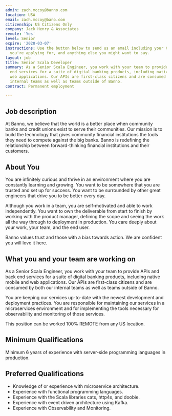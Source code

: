 ```yaml
---
admin: zach.mccoy@banno.com
location: USA
email: zach.mccoy@bano.com
citizenship: US Citizens Only
company: Jack Henry & Associates
remote: 'Yes'
level: Senior
expire: '2020-03-07'
instructions: Use the button below to send us an email including your CV, the position
  you're applying for, and anything else you might want to say.
layout: job
title: Senior Scala Developer
summary: As a Senior Scala Engineer, you work with your team to provide APIs and back
  end services for a suite of digital banking products, including native mobile and
  web applications. Our APIs are first-class citizens and are consumed by both our
  internal teams as well as teams outside of Banno.
contract: Permanent employment

---
```


<!-- break -->




## Job description
At Banno, we believe that the world is a better place when community banks and credit unions exist to serve their communities. Our mission is to build the technology that gives community financial institutions the tools they need to compete against the big banks. Banno is redefining the relationship between forward-thinking financial institutions and their customers.

## About You

You are infinitely curious and thrive in an environment where you are constantly learning and growing. You want to be somewhere that you are trusted and set up for success.  You want to be surrounded by other great engineers that drive you to be better every day.

Although you work in a team, you are self-motivated and able to work independently. You want to own the deliverable from start to finish by working with the product manager, defining the scope and seeing the work all the way through to deployment in production. You care deeply about your work, your team, and the end user.

Banno values trust and those with a bias towards action.  We are confident you will love it here.

## What you and your team are working on

As a Senior Scala Engineer, you work with your team to provide APIs and back end services for a suite of digital banking products, including native mobile and web applications. Our APIs are first-class citizens and are consumed by both our internal teams as well as teams outside of Banno.

You are keeping our services up-to-date with the newest development and deployment practices. You are responsible for maintaining our services in a microservices environment and for implementing the tools necessary for observability and monitoring of those services.

This position can be worked 100% REMOTE from any US location.

## Minimum Qualifications

Minimum 6 years of experience with server-side programming languages in production.

## Preferred Qualifications

- Knowledge of or experience with microservice architecture.
- Experience with functional programming languages. 
- Experience with the Scala libraries cats, http4s, and doobie.
- Experience with event driven architecture using Kafka.
- Experience with Observability and Monitoring.
